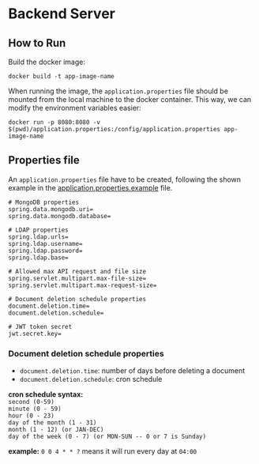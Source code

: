 # **Backend Server**

## **How to Run**
Build the docker image:
```shell
docker build -t app-image-name
```

When running the image, the `application.properties` file should be mounted from the local machine to the docker container.
This way, we can modify the environment variables easier:
```shell
docker run -p 8080:8080 -v $(pwd)/application.properties:/config/application.properties app-image-name
```

## **Properties file**
An `application.properties` file have to be created, following the shown example in the [application.properties.example](src/main/resources/application.properties.example) file.

```properties
# MongoDB properties
spring.data.mongodb.uri=
spring.data.mongodb.database=

# LDAP properties
spring.ldap.urls=
spring.ldap.username=
spring.ldap.password=
spring.ldap.base=

# Allowed max API request and file size
spring.servlet.multipart.max-file-size=
spring.servlet.multipart.max-request-size=

# Document deletion schedule properties
document.deletion.time=
document.deletion.schedule=

# JWT token secret
jwt.secret.key=
```

### **Document deletion schedule properties**
- `document.deletion.time`: number of days before deleting a document
- `document.deletion.schedule`: cron schedule

**cron schedule syntax:**  
`second (0-59)`  
`minute (0 - 59)`  
`hour (0 - 23)`  
`day of the month (1 - 31)`  
`month (1 - 12) (or JAN-DEC)`  
`day of the week (0 - 7) (or MON-SUN -- 0 or 7 is Sunday)`

**example:** `0 0 4 * * ?` means it will run every day at `04:00`
